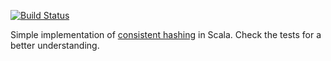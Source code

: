 [![Build Status](https://travis-ci.org/lucastorri/consistent-hashing.png?branch=master)](https://travis-ci.org/lucastorri/consistent-hashing)


Simple implementation of [consistent hashing](http://en.wikipedia.org/wiki/Consistent_hashing) in Scala. Check the tests for a better understanding.
